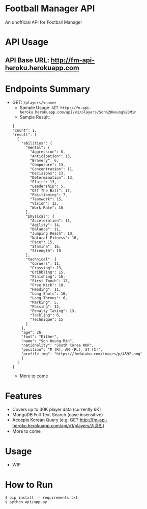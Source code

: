 # Football Manager API
An unofficial API for Football Manager

# API Usage
## API Base URL: http://fm-api-heroku.herokuapp.com

# Endpoints Summary
- GET: `/players/<name>`
  - Sample Usage: `GET http://fm-api-heroku.herokuapp.com/api/v1/players/Son%20Heung%20Min`
  - Sample Result:
  ```
  {
  "count": 1, 
  "result": [
    {
      "abilities": {
        "mental": {
          "Aggression": 8, 
          "Anticipation": 13, 
          "Bravery": 6, 
          "Composure": 13, 
          "Concentration": 11, 
          "Decisions": 13, 
          "Determination": 13, 
          "Flair": 13, 
          "Leadership": 5, 
          "Off The Ball": 17, 
          "Positioning": 7, 
          "Teamwork": 15, 
          "Vision": 12, 
          "Work Rate": 16
        }, 
        "physical": {
          "Acceleration": 15, 
          "Agility": 14, 
          "Balance": 11, 
          "Jumping Reach": 10, 
          "Natural Fitness": 16, 
          "Pace": 15, 
          "Stamina": 16, 
          "Strength": 10
        }, 
        "technical": {
          "Corners": 11, 
          "Crossing": 13, 
          "Dribbling": 15, 
          "Finishing": 16, 
          "First Touch": 12, 
          "Free Kick": 10, 
          "Heading": 11, 
          "Long Shots": 16, 
          "Long Throws": 6, 
          "Marking": 5, 
          "Passing": 12, 
          "Penalty Taking": 13, 
          "Tackling": 6, 
          "Technique": 15
        }
      }, 
      "age": 26, 
      "foot": "Either", 
      "name": "Son Heung-Min", 
      "nationality": "South Korea KOR", 
      "position": "M (R), AM (RL), ST (C)", 
      "profile_img": "https://fmdataba.com/images/p/4592.png"
      }
    ]
  }
  ```
  - More to come
 
# Features
- Covers up to 30K player data (currently 6K)
- MongoDB Full Text Search (case insensitive)
- Accepts Korean Query (e.g. GET http://fm-api-heroku.herokuapp.com/api/v1/players/손흥민)
- More to come

# Usage
- WIP

# How to Run
```
$ pip install -r requirements.txt
$ python api/app.py
